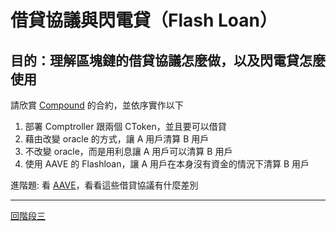 # 借貸協議與閃電貸（Flash Loan）

## 目的：理解區塊鏈的借貸協議怎麼做，以及閃電貸怎麼使用
請欣賞 [Compound](https://compound.finance/docs) 的合約，並依序實作以下
1. 部署 Comptroller 跟兩個 CToken，並且要可以借貸
2. 藉由改變 oracle 的方式，讓 A 用戶清算 B 用戶
3. 不改變 oracle，而是用利息讓 A 用戶可以清算 B 用戶
3. 使用 AAVE 的 Flashloan，讓 A 用戶在本身沒有資金的情況下清算 B 用戶

進階題: 看 [AAVE](https://aave.com/)，看看這些借貸協議有什麼差別

---
[回階段三](./README.md)
